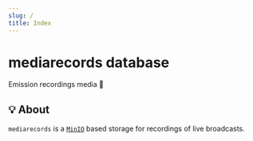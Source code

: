 ```yaml
---
slug: /
title: Index
---
```


# mediarecords database

Emission recordings media 📼

## 💡 About

`mediarecords` is a [`MinIO`](https://min.io) based storage
for recordings of live broadcasts.
